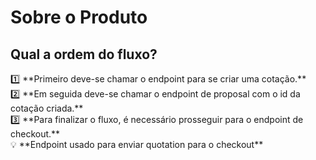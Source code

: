 # Sobre o Produto

## Qual a ordem do fluxo?

<aside>
1️⃣ **Primeiro deve-se chamar o endpoint para se criar uma cotação.**

</aside>

<aside>
2️⃣ **Em seguida deve-se chamar o endpoint de proposal com o id da cotação criada.**

</aside>

<aside>
3️⃣ **Para finalizar o fluxo, é necessário prosseguir para o endpoint de checkout.**

</aside>

<aside>
💡 **Endpoint usado para enviar quotation para o checkout**

</aside>
